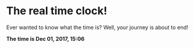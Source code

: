# The real time clock!

Ever wanted to know what the time is? Well, your journey is about to end!

**The time is Dec 01, 2017, 15:06**